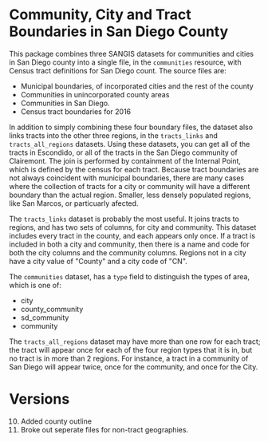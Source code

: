 # Community, City and Tract Boundaries in San Diego County


This package combines three SANGIS datasets for communities and cities in San Diego county into a single file, in the ``communities`` resource, with Census tract definitions for San Diego count. The source files are: 

* Municipal boundaries, of incorporated cities and the rest of the county
* Communities in unincorporated county areas
* Communities in San Diego. 
* Census tract boundaries for 2016

In addition to simply combining these four boundary files, the dataset also
links tracts into the other three regions, in the ``tracts_links`` and
``tracts_all_regions`` datasets. Using these datasets, you can get all of the
tracts in Escondido, or all of the tracts in the San Diego community of
Clairemont. The join is performed by containment of the Internal Point, which
is defined by the census for each tract. Because tract boundaries are not
always coincident with municipal boundaries, there are many cases where the
collection of tracts for a city or community will have a different boundary
than the actual region. Smaller, less densely populated regions, like San
Marcos, or particuarly afected.

The ``tracts_links`` dataset is probably the most useful. It joins tracts to regions,
and has two sets of columns, for city and community. This dataset includes
every tract in the county, and each appears only once. If a tract is included
in both a city and community, then there is a name and code for both the city
columns and the community columns. Regions not in a city have a city value of
"County" and a city code of "CN".

The ``communities`` dataset, has a ``type`` field to distinguish the types of area, which is one of: 

* city
* county_community
* sd_community
* community

The ``tracts_all_regions`` dataset may have more than one row for each tract;
the tract will appear once for each of the four region types that it is in, but
no tract is in more than 2 regions. For instance, a tract in a community of San
Diego will appear twice, once for the community, and once for the City.


# Versions

10. Added county outline
11. Broke out seperate files for non-tract geographies. 


